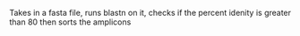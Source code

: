 Takes in a fasta file, runs blastn on it, checks if the percent idenity is greater than 80 then sorts the amplicons
